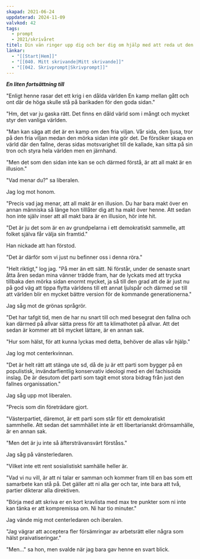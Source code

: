 ```yaml
---
skapad: 2021-06-24
uppdaterad: 2024-11-09
valvkod: 42
tags:
  - prompt
  - 2021/skrivåret
titel: Din vän ringer upp dig och ber dig om hjälp med att reda ut den röran som dagens omröstning skapat IV
länkar:
  - "[[Start|Hem]]"
  - "[[040. Mitt skrivande|Mitt skrivande]]"
  - "[[042. Skrivprompt|Skrivprompt]]"
---
```

***En liten fortsättning till***

"Enligt henne rasar det ett krig i en dålda världen En kamp mellan gått och ont där de höga skulle stå på barikaden för den goda sidan."

"Hm, det var ju gaska rätt. Det finns en dåld värld som i mångt och mycket styr den vanliga världen.

"Man kan säga att det är en kamp om den fria viljan. Vår sida, den ljusa, tror på den fria viljan medan den mörka sidan inte gör det. De försöker skapa en värld där den fallne, deras sidas motsvarighet till de kallade, kan sitta på sin tron och styra hela världen men en järnhand.

"Men det som den sidan inte kan se och därmed förstå, är att all makt är en illusion."

"Vad menar du?" sa liberalen.

Jag log mot honom.

"Precis vad jag menar, att all makt är en illusion. Du har bara makt över en annan människa så länge hon tilllåter dig att ha makt över henne. Att sedan hon inte själv inser att all makt bara är en illusion, hör inte hit.

"Det är ju det som är en av grundpelarna i ett demokratiskt sammelle, att folket själva får välja sin framtid."

Han nickade att han förstod.

"Det är därför som vi just nu befinner oss i denna röra."

"Helt riktigt," log jag. "På mer än ett sätt. Ni förstår, under de senaste snart åtta åren sedan mina vänner trädde fram, har de lyckats med att trycka tillbaka den mörka sidan enormt mycket, ja så till den grad att de är just nu på god väg att tippa flytta världens till ett annat ljulspår och därmed se till att världen blir en mycket bättre version för de kommande generationerna."

Jag såg mot de grönas språgrör.

"Det har tafgit tid, men de har nu snart till och med besegrat den fallna och kan därmed på allvar sätta press för att ta klimathotet på allvar. Att det sedan är kommer att bli mycket lättare, är en annan sak.



"Hur som hälst, för att kunna lyckas med detta, behöver de allas vår hjälp."

Jag log mot centerkvinnan.

"Det är helt rätt att stänga ute sd, då de ju är ett parti som bygger på en populistisk, invändarfientlig konservativ ideologi med en del fachisoida inslag. De är desutom det parti som tagit emot stora bidrag från just den fallnes organissation."

Jag såg upp mot liberalen.

"Precis som din företrädare gjort.

"Västerpartiet, däremot, är ett parti som står för ett demokratiskt sammhelle. Att sedan det sammhället inte är ett libertarianskt drömsamhälle, är en annan sak.

"Men det är ju inte så äftersträvansvärt förståss."

Jag såg på vänsterledaren.

"Vilket inte ett rent sosialistiskt samhälle heller är. 

"Vad vi nu vill, är att ni talar er samman och kommer fram till en bas som ett samarbete kan stå på. Det gäller att ni alla ger och tar, inte bara att två, partier dikterar alla direktiven.

"Börja med att skriva er en kort kravlista med max tre punkter som ni inte kan tänka er att kompremissa om. Ni har tio minuter."

Jag vände mig mot centerledaren och iberalen.

"Jag vägrar att acceptera fler försämringar av arbetsrätt eller några som hälst praivatiseringar."

"Men..." sa hon, men svalde när jag bara gav henne en svart blick.



